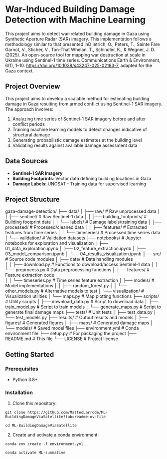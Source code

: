 # War-Induced Building Damage Detection with Machine Learning

This project aims to detect war-related building damage in Gaza using Synthetic Aperture Radar (SAR) imagery. This implementation follows a methodology similar to that presented inD ietrich, O., Peters, T., Sainte Fare Garnot, V., Sticher, V., Ton-That Whelan, T., Schindler, K., & Wegner, J. D. (2025). An open-source tool for mapping war destruction at scale in Ukraine using Sentinel-1 time series. Communications Earth & Environment, 6(1), 1–10. https://doi.org/10.1038/s43247-025-02183-7, adapted for the Gaza context.

## Project Overview

This project aims to develop a scalable method for estimating building damage in Gaza resulting from armed conflict using Sentinel-1 SAR imagery. The approach involves:

1. Analyzing time series of Sentinel-1 SAR imagery before and after conflict periods
2. Training machine learning models to detect changes indicative of structural damage
3. Generating probabilistic damage estimates at the building level
4. Validating results against available damage assessment data

## Data Sources

- **Sentinel-1 SAR Imagery**
- **Building Footprints**: Vector data defining building locations in Gaza
- **Damage Labels**: UNOSAT - Training data for supervised learning

## Project Structure

gaza-damage-detection/
├── data/
│   ├── raw/                # Raw unprocessed data
│   │   ├── sentinel/       # Raw Sentinel-1 data
│   │   ├── building_footprints/  # Building footprint data
│   │   └── labels/         # Damage labels/training data
│   ├── processed/          # Processed/cleaned data
│   │   ├── features/       # Extracted features from time series
│   │   └── timeseries/     # Processed time series data
│   └── validation/         # Validation datasets
├── notebooks/              # Jupyter notebooks for exploration and visualization
│   ├── 01_data_exploration.ipynb
│   ├── 02_feature_extraction.ipynb
│   ├── 03_model_comparison.ipynb
│   └── 04_results_visualization.ipynb
├── src/                    # Source code modules
│   ├── data/               # Data handling modules   
│   │   ├── download.py     # Functions to download/access Sentinel-1 data
│   │   └── preprocess.py   # Data preprocessing functions
│   ├── features/           # Feature extraction code  
│   │   └── timeseries.py   # Time series feature extraction
│   ├── models/             # Model implementations 
│   │   ├── random_forest.py
│   │   └── other_models.py # Alternative models to test
│   └── visualization/      # Visualization utilities
│       └── maps.py         # Map plotting functions
├── scripts/                # Utility scripts
│   ├── download_data.py    # Script to download data
│   ├── train_model.py      # Script to train models
│   └── generate_maps.py    # Script to generate final damage maps
├── tests/                  # Unit tests
│   ├── test_data.py
│   └── test_models.py
├── results/                # Output results and models
│   ├── figures/            # Generated figures
│   ├── maps/               # Generated damage maps
│   └── models/             # Saved model files
├── environment.yml         # Conda environment file
├── setup.py                # For packaging the project
├── README.md               # This file
└── LICENSE                 # Project license

## Getting Started

### Prerequisites

- Python 3.8+

### Installation
1. Clone this repository:

`git clone https://github.com/MatteoLarrode/ML-BuildingDamageViaSatellite?tab=readme-ov-file`

`cd ML-BuildingDamageViaSatellite`


2. Create and activate a conda environment:

`conda env create -f environment.yml`

`conda activate ML-summative`



